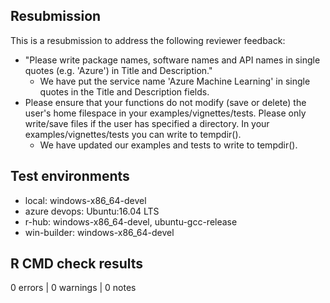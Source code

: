 ## Resubmission
This is a resubmission to address the following reviewer feedback:
* "Please write package names, software names and API names in single quotes (e.g. 'Azure') in Title and Description."
  * We have put the service name 'Azure Machine Learning' in single quotes in the Title and Description fields.
* Please ensure that your functions do not modify (save or delete) the user's home filespace in your examples/vignettes/tests. Please only write/save files if the user has specified a directory. In your examples/vignettes/tests you can write to tempdir().
  * We have updated our examples and tests to write to tempdir().


## Test environments
* local: windows-x86_64-devel
* azure devops: Ubuntu:16.04 LTS
* r-hub: windows-x86_64-devel, ubuntu-gcc-release
* win-builder: windows-x86_64-devel

## R CMD check results
0 errors | 0 warnings | 0 notes
